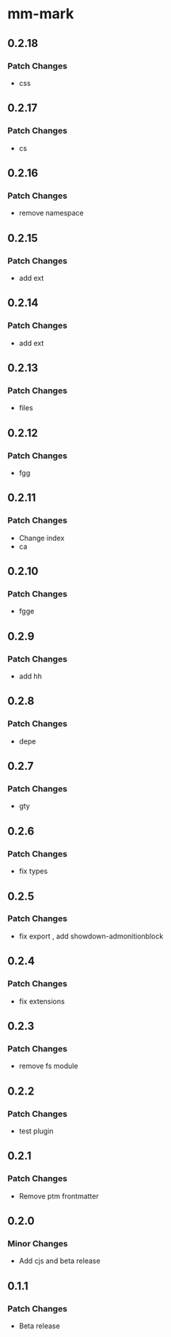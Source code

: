 # mm-mark

## 0.2.18

### Patch Changes

- css

## 0.2.17

### Patch Changes

- cs

## 0.2.16

### Patch Changes

- remove namespace

## 0.2.15

### Patch Changes

- add ext

## 0.2.14

### Patch Changes

- add ext

## 0.2.13

### Patch Changes

- files

## 0.2.12

### Patch Changes

- fgg

## 0.2.11

### Patch Changes

- Change index
- ca

## 0.2.10

### Patch Changes

- fgge

## 0.2.9

### Patch Changes

- add hh

## 0.2.8

### Patch Changes

- depe

## 0.2.7

### Patch Changes

- gty

## 0.2.6

### Patch Changes

- fix types

## 0.2.5

### Patch Changes

- fix export , add showdown-admonitionblock

## 0.2.4

### Patch Changes

- fix extensions

## 0.2.3

### Patch Changes

- remove fs module

## 0.2.2

### Patch Changes

- test plugin

## 0.2.1

### Patch Changes

- Remove ptm frontmatter

## 0.2.0

### Minor Changes

- Add cjs and beta release

## 0.1.1

### Patch Changes

- Beta release
